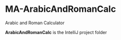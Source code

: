 # MA-ArabicAndRomanCalc
Arabic and Roman Calculator

**ArabicAndRomanCalc** is the IntelliJ project folder
